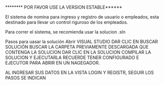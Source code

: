 ******** POR FAVOR USE LA VERSION ESTABLE******

El sistema de nomina para ingreso y registro de usuario o empleados, esta destinado para llevar un control riguroso de los empleados.

Para correr el sistema, se recomienda usar la solucion .sln

Pasos para uasar la solución Abrir VISUAL STUDIO DAR CLIC EN BUSCAR SOLUCIÓN BUSCAR LA CARPETA PREVIAMENTE DESCARGADA QUE CONTENGA LA SOLUCION DAR CLIC EN LA SOLUCION COMPILAR LA SOLUCION Y EJECUTARLA RECUERDE TENER CONFIGURADO E EJECUTOR PARA ABRIR EN UN NAGEGADOR.

AL INGRESAR SUS DATOS EN LA VISTA LOGIN Y REGISTR, SEGUIR LOS PASOS SE INDICAN
